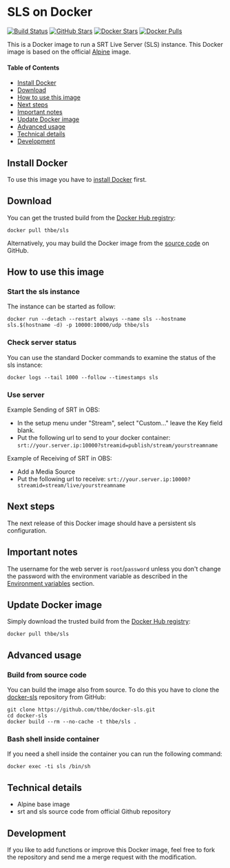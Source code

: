 # SLS on Docker

[![Build Status](https://img.shields.io/docker/automated/thbe/sls.svg)](https://hub.docker.com/r/thbe/sls/builds/) [![GitHub Stars](https://img.shields.io/github/stars/thbe/docker-sls.svg)](https://github.com/thbe/docker-sls/stargazers) [![Docker Stars](https://img.shields.io/docker/stars/thbe/sls.svg)](https://hub.docker.com/r/thbe/sls) [![Docker Pulls](https://img.shields.io/docker/pulls/thbe/sls.svg)](https://hub.docker.com/r/thbe/sls)

This is a Docker image to run a SRT Live Server (SLS) instance.
This Docker image is based on the official [Alpine](https://hub.docker.com/r/_/alpine/) image.

#### Table of Contents

- [Install Docker](https://github.com/thbe/docker-sls#install-docker)
- [Download](https://github.com/thbe/docker-sls#download)
- [How to use this image](https://github.com/thbe/docker-sls#how-to-use-this-image)
- [Next steps](https://github.com/thbe/docker-sls#next-steps)
- [Important notes](https://github.com/thbe/docker-sls#important-notes)
- [Update Docker image](https://github.com/thbe/docker-sls#update-docker-image)
- [Advanced usage](https://github.com/thbe/docker-sls#advanced-usage)
- [Technical details](https://github.com/thbe/docker-sls#technical-details)
- [Development](https://github.com/thbe/docker-sls#development)

## Install Docker

To use this image you have to [install Docker](https://docs.docker.com/engine/installation/) first.

## Download

You can get the trusted build from the [Docker Hub registry](https://hub.docker.com/r/thbe/sls/):

```
docker pull thbe/sls
```

Alternatively, you may build the Docker image from the
[source code](https://github.com/thbe/docker-sls#build-from-source-code) on GitHub.

## How to use this image

### Start the sls instance

The instance can be started as follow:

```
docker run --detach --restart always --name sls --hostname sls.$(hostname -d) -p 10000:10000/udp thbe/sls
```

### Check server status

You can use the standard Docker commands to examine the status of the sls instance:

```
docker logs --tail 1000 --follow --timestamps sls
```

### Use server

Example Sending of SRT in OBS:
* In the setup menu under "Stream", select "Custom..."  leave the Key field blank.
* Put the following url to send to your docker container: `srt://your.server.ip:10000?streamid=publish/stream/yourstreamname`

Example of Receiving of SRT in OBS:
* Add a Media Source
* Put the following url to receive: `srt://your.server.ip:10000?streamid=stream/live/yourstreamname`

## Next steps

The next release of this Docker image should have a persistent sls configuration.

## Important notes

The username for the web server is `root`/`password` unless you don't change the password with the environment
variable as described in the [Environment variables](https://github.com/thbe/docker-sls#how-to-use-this-image)
section.

## Update Docker image

Simply download the trusted build from the [Docker Hub registry](https://hub.docker.com/r/thbe/sls/):

```
docker pull thbe/sls
```

## Advanced usage

### Build from source code

You can build the image also from source. To do this you have to clone the
[docker-sls](https://github.com/thbe/docker-sls) repository from GitHub:

```
git clone https://github.com/thbe/docker-sls.git
cd docker-sls
docker build --rm --no-cache -t thbe/sls .
```

### Bash shell inside container

If you need a shell inside the container you can run the following command:

```
docker exec -ti sls /bin/sh
```

## Technical details

- Alpine base image
- srt and sls source code from official Github repository

## Development

If you like to add functions or improve this Docker image, feel free to fork the repository and send me a merge request with the modification.
